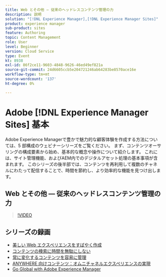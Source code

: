 ```yaml
---
title: Web とその他 — 従来のヘッドレスコンテンツ管理の力
description: 説明
solution: "[!DNL Experience Manager],[!DNL Experience Manager Sites]"
product: experience manager
sub-product: sites
feature: Authoring
topic: Content Management
role: User
level: Beginner
version: Cloud Service
type: Event
kt: 8938
exl-id: 86f2ce11-9603-4848-9626-46ed49ef821a
source-git-commit: 24d6605ccb5e204721246ab64283be8570ace16e
workflow-type: tm+mt
source-wordcount: '137'
ht-degree: 0%

---
```


# Adobe [!DNL Experience Manager Sites] 基本

Adobe Experience Managerで豊かで魅力的な顧客体験を作成する方法については、5 部構成のウェビナーシリーズをご覧ください。 まず、コンテンツオーサリングの構成要素から始め、基本的な概念や操作について紹介します。 これには、サイト管理機能、およびAEM内でのデジタルアセット処理の基本事項が含まれます。 このシリーズの後半部では、コンテンツを再利用して複数のチャネルにわたって配信することで、時間を節約し、より効率的な機能を見つけ出します。

## Web とその他 — 従来のヘッドレスコンテンツ管理の力

>[!VIDEO](https://video.tv.adobe.com/v/336949/?quality=12&learn=on&hidetitle=true)

<!-- description -->

## シリーズの録画

* [美しい Web エクスペリエンスをすばやく作成](authoring-fundamentals.md)
* [コンテンツの検索に時間を無駄にしない](media-library-administration.md)
* [常に変化するコンテンツを容易に管理](collaboration-tools.md)
* [ANYWHERE 向けコンテンツ：オムニチャネルエクスペリエンスの実現](omnichannel-experiences.md)
* [Go Global with Adobe Experience Manager](multi-site-management-web-translation.md)
